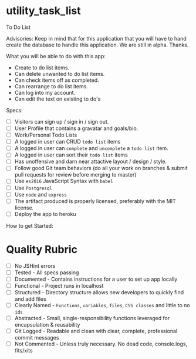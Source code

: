 # utility_task_list

To Do List

Advisories:
Keep in mind that for this application that you will have to hand create the database to handle this application. We are still in alpha. Thanks.

What you will be able to do with this app:

- Create to do list items.
- Can delete unwanted to do list items.
- Can check items off as completed.
- Can rearrange to do list items.
- Can log into my account.
- Can edit the text on existing to do's

Specs:

- [ ] Visitors can sign up / sign in / sign out.
- [ ] User Profile that contains a gravatar and goals/bio.
- [ ] Work/Personal Todo Lists 
- [ ] A logged in user can CRUD `todo list` items
- [ ] A logged in user can `complete` and `uncomplete` a `todo list` item.
- [ ] A logged in user can sort their `todo list` items
- [ ] Has unoffensive and darn near attactive layout / design / style.
- [ ] Follow good Git team behaviors (do all your work on branches & submit pull requests for review before merging to master)
- [ ] Use `es2016` JavaScript Syntax with `babel`
- [ ] Use `Postgresql`
- [ ] Use `node` and `express`
- [ ] The artifact produced is properly licensed, preferably with the MIT license.
- [ ] Deploy the app to heroku

How to get Started: 

# Quality Rubric

- [ ] No JSHint errors
- [ ] Tested - All specs passing
- [ ] Documented - Contains instructions for a user to set up app locally
- [ ] Functional - Project runs in localhost
- [ ] Structured - Directory structure allows new developers to quickly find and add files
- [ ] Clearly Named - `Functions`, `variables`, `files`, `CSS classes` and little to no `ids`
- [ ] Abstracted - Small, single-responsibility functions leveraged for encapsulation & reusability
- [ ] Git Logged - Readable and clean with clear, complete, professional commit messages
- [ ] Not Commented - Unless truly necessary. No dead code, console.logs, fits/xits
